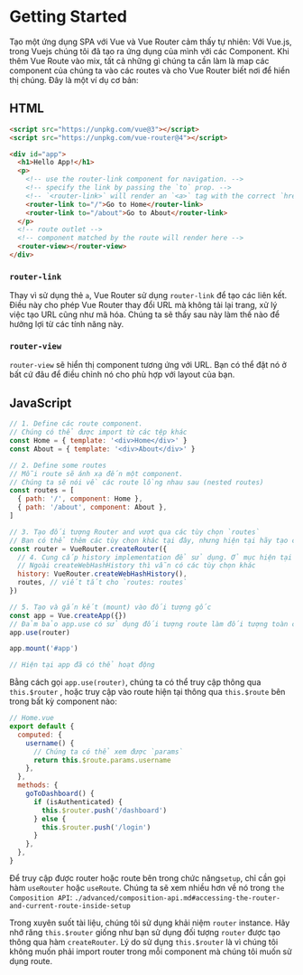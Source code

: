 # Getting Started

Tạo một ứng dụng SPA với Vue và Vue Router cảm thấy tự nhiên: Với Vue.js, trong Vuejs chúng tôi đã tạo ra ứng dụng của mình với các Component. Khi thêm Vue Route vào mix, tất cả những gì chúng ta cần làm là map các component của chúng ta vào các routes và cho Vue Router biết nơi để hiển thị chúng. Đây là một ví dụ cơ bản:

## HTML

```html
<script src="https://unpkg.com/vue@3"></script>
<script src="https://unpkg.com/vue-router@4"></script>

<div id="app">
  <h1>Hello App!</h1>
  <p>
    <!-- use the router-link component for navigation. -->
    <!-- specify the link by passing the `to` prop. -->
    <!-- `<router-link>` will render an `<a>` tag with the correct `href` attribute -->
    <router-link to="/">Go to Home</router-link>
    <router-link to="/about">Go to About</router-link>
  </p>
  <!-- route outlet -->
  <!-- component matched by the route will render here -->
  <router-view></router-view>
</div>
```

### `router-link`

Thay vì sử dụng thẻ `a`, Vue Router sử dụng `router-link` để tạo các liên kết. Điều này cho phép Vue Router thay đổi URL mà không tải lại trang, xử lý việc tạo URL cũng như mã hóa. Chúng ta sẽ thấy sau này làm thế nào để hưởng lợi từ các tính năng này.

### `router-view`

`router-view` sẽ hiển thị component tương ứng với URL. Bạn có thể đặt nó ở bất cứ đâu để điều chỉnh nó cho phù hợp với layout của bạn.

## JavaScript

```js
// 1. Define các route component.
// Chúng có thể được import từ các tệp khác
const Home = { template: '<div>Home</div>' }
const About = { template: '<div>About</div>' }

// 2. Define some routes
// Mỗi route sẽ ánh xạ đến một component.
// Chúng ta sẽ nói về các route lồng nhau sau (nested routes)
const routes = [
  { path: '/', component: Home },
  { path: '/about', component: About },
]

// 3. Tạo đối tượng Router and vượt qua các tùy chọn `routes`
// Bạn có thể thêm các tùy chọn khác tại đây, nhưng hiện tại hãy tạo các mục đơn giản
const router = VueRouter.createRouter({
  // 4. Cung cấp history implementation để sử dụng. Ở mục hiện tại tại đang sử dụng hash history (lịch sử băm).
  // Ngoài createWebHashHistory thì vẫn có các tùy chọn khác
  history: VueRouter.createWebHashHistory(),
  routes, // viết tắt cho `routes: routes`
})

// 5. Tạo và gắn kết (mount) vào đối tượng gốc
const app = Vue.createApp({})
// Đảm bảo app.use có sử dụng đối tượng route làm đối tượng toàn cục.
app.use(router)

app.mount('#app')

// Hiện tại app đã có thể hoạt động
```

Bằng cách gọi `app.use(router)`, chúng ta có thể truy cập thông qua `this.$router` , hoặc truy cập vào route hiện tại thông qua `this.$route` bên trong bất kỳ component nào:

```js
// Home.vue
export default {
  computed: {
    username() {
      // Chúng ta có thể xem được `params`
      return this.$route.params.username
    },
  },
  methods: {
    goToDashboard() {
      if (isAuthenticated) {
        this.$router.push('/dashboard')
      } else {
        this.$router.push('/login')
      }
    },
  },
}
```

Để truy cập được router hoặc route bên trong chức năng`setup`, chỉ cần gọi hàm `useRouter` hoặc `useRoute`. Chúng ta sẽ xem nhiều hơn về nó trong `the Composition API`: `./advanced/composition-api.md#accessing-the-router-and-current-route-inside-setup`

Trong xuyên suốt tài liệu, chúng tôi sử dụng khải niệm `router` instance. Hãy nhớ răng `this.$router` giống như bạn sử dụng đối tượng `router` được tạo thông qua hàm `createRouter`. Lý do sử dụng `this.$router` là vì chúng tôi không muốn phải import router trong mỗi component mà chúng tôi muốn sử dụng route.
